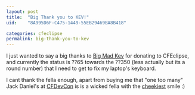 ```yaml
---
layout: post
title:  "Big Thank you to KEV!"
uid:	"8A995D6F-C475-1449-55EB29469BA8B418"

categories: cfeclipse
permalink: big-thank-you-to-kev
---
```

I just wanted to say a big thanks to <a href="http://inner-rhythm.co.uk/blog/">Big Mad Kev</a> for donating to CFEclipse, and currently the status is ??65 towards the ??350 (less actually but its a round number) that I need to get to fix my laptop's keyboard.

I cant thank the fella enough, apart from buying me that "one too many" Jack Daniel's at <a href="http://cfdevcon.com/">CFDevCon</a> is is a wicked fella with the <a href="http://www.flickr.com/photos/markdrew/293646325/">cheekiest</a> smile :)